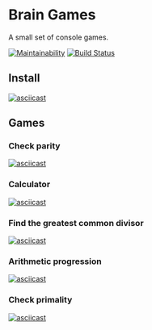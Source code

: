 # Brain Games
A small set of console games.

[![Maintainability](https://api.codeclimate.com/v1/badges/ae70c27844226563cb9c/maintainability)](https://codeclimate.com/github/badcookie/hexlet-brain-games/maintainability)
[![Build Status](https://travis-ci.org/badcookie/brain-games.svg?branch=master)](https://travis-ci.org/badcookie/brain-games)

## Install
[![asciicast](https://asciinema.org/a/sU8HHWkJaZehMans1aVYr8Kti.svg)](https://asciinema.org/a/sU8HHWkJaZehMans1aVYr8Kti)

## Games

### Check parity
[![asciicast](https://asciinema.org/a/FiUBhk6j6uZwZldlKN3yAiak3.svg)](https://asciinema.org/a/FiUBhk6j6uZwZldlKN3yAiak3)

### Calculator
[![asciicast](https://asciinema.org/a/96gXmyOSC7a8sprWbKimcBRI2.svg)](https://asciinema.org/a/96gXmyOSC7a8sprWbKimcBRI2)

### Find the greatest common divisor
[![asciicast](https://asciinema.org/a/fEtQk4V57CbsgNkSBjamYS3Lt.svg)](https://asciinema.org/a/fEtQk4V57CbsgNkSBjamYS3Lt)

### Arithmetic progression
[![asciicast](https://asciinema.org/a/ui94gK7ShRFHHWyH0FOQf7wPV.svg)](https://asciinema.org/a/ui94gK7ShRFHHWyH0FOQf7wPV)

### Check primality
[![asciicast](https://asciinema.org/a/v1braBrbrA1EHqEJjfl89wxmc.svg)](https://asciinema.org/a/v1braBrbrA1EHqEJjfl89wxmc)